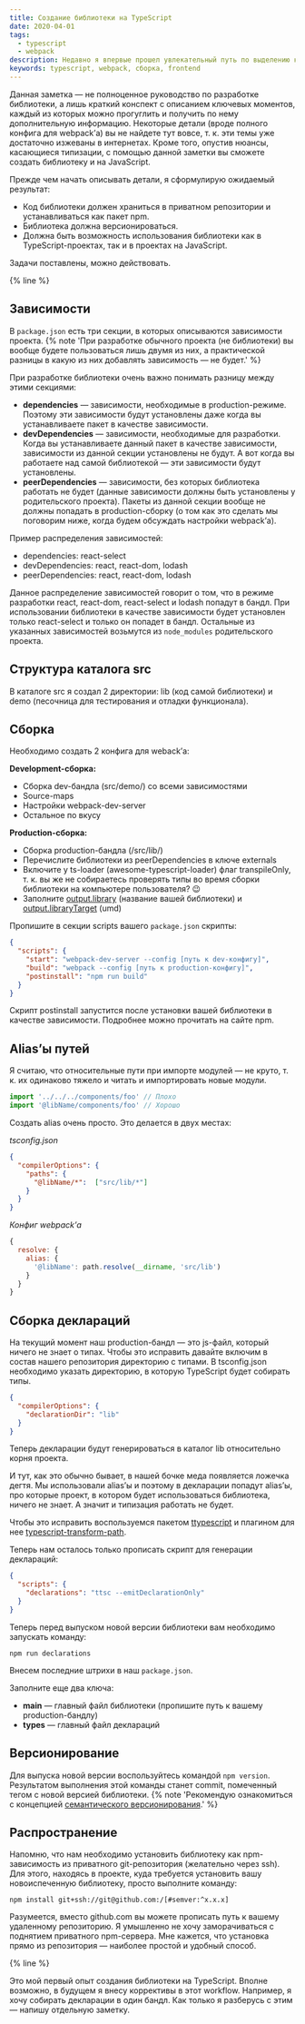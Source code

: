 ```yaml
---
title: Создание библиотеки на TypeScript
date: 2020-04-01
tags:
  - typescript
  - webpack
description: Недавно я впервые прошел увлекательный путь по выделению кода из проекта на TypeScript в отдельную библиотеку и хочу поделиться этим опытом.
keywords: typescript, webpack, сборка, frontend
---
```

Данная заметка — не полноценное руководство по разработке библиотеки, а лишь краткий конспект с описанием ключевых моментов, каждый из которых можно прогуглить и получить по нему дополнительную информацию. Некоторые детали (вроде полного конфига для webpack’а) вы не найдете тут вовсе, т. к. эти темы уже достаточно изжеваны в интернетах. Кроме того, опустив нюансы, касающиеся типизации, с помощью данной заметки вы сможете создать библиотеку и на JavaScript.

Прежде чем начать описывать детали, я сформулирую ожидаемый результат:

* Код библиотеки должен храниться в приватном репозитории и устанавливаться как пакет npm.
* Библиотека должна версионироваться.
* Должна быть возможность использования библиотеки как в TypeScript-проектах, так и в проектах на JavaScript.

Задачи поставлены, можно действовать.

{% line %}

## Зависимости

В ```package.json``` есть три секции, в которых описываются зависимости проекта.
{% note 'При разработке обычного проекта (не библиотеки) вы вообще будете пользоваться лишь двумя из них, а практической разницы в какую из них добавлять зависимость — не будет.' %}

При разработке библиотеки очень важно понимать разницу между этими секциями:

* **dependencies** — зависимости, необходимые в production-режиме. Поэтому эти зависимости будут установлены даже когда вы устанавливаете пакет в качестве зависимости.
* **devDependencies** — зависимости, необходимые для разработки. Когда вы устанавливаете данный пакет в качестве зависимости, зависимости из данной секции установлены не будут. А вот когда вы работаете над самой библиотекой — эти зависимости будут установлены.
* **peerDependencies** — зависимости, без которых библиотека работать не будет (данные зависимости должны быть установлены у родительского проекта). Пакеты из данной секции вообще не должны попадать в production-сборку (о том как это сделать мы поговорим ниже, когда будем обсуждать настройки webpack’а).

Пример распределения зависимостей:

* dependencies: react-select
* devDependencies: react, react-dom, lodash
* peerDependencies: react, react-dom, lodash

Данное распределение зависимостей говорит о том, что в режиме разработки react, react-dom, react-select и lodash попадут в бандл. При использовании библиотеки в качестве зависимости будет установлен только react-select и только он попадет в бандл. Остальные из указанных зависимостей возьмутся из ```node_modules``` родительского проекта.

## Структура каталога src

В каталоге src я создал 2 директории: lib (код самой библиотеки) и demo (песочница для тестирования и отладки функционала).

## Сборка

Необходимо создать 2 конфига для weback’а:

**Development-сборка:**
* Сборка dev-бандла (src/demo/) со всеми зависимостями
* Source-maps
* Настройки webpack-dev-server
* Остальное по вкусу

**Production-сборка:**
* Сборка production-бандла (/src/lib/)
* Перечислите библиотеки из peerDependencies в ключе externals
* Включите у ts-loader (awesome-typescript-loader) флаг transpileOnly, т. к. вы же не собираетесь проверять типы во время сборки библиотеки на компьютере пользователя? 😉
* Заполните [output.library](https://webpack.js.org/configuration/output/#outputlibrary) (название вашей библиотеки) и [output.libraryTarget](https://webpack.js.org/configuration/output/#outputlibrarytarget) (umd)

Пропишите в секции scripts вашего ```package.json``` скрипты:
``` json
{
  "scripts": {
    "start": "webpack-dev-server --config [путь к dev-конфигу]",
    "build": "webpack --config [путь к production-конфигу]",
    "postinstall": "npm run build"
  }
}
```

Скрипт postinstall запустится после установки вашей библиотеки в качестве зависимости. Подробнее можно прочитать на сайте npm.

## Alias’ы путей

Я считаю, что относительные пути при импорте модулей — не круто, т. к. их одинаково тяжело и читать и импортировать новые модули.

``` ts
import '../../../components/foo' // Плохо
import '@libName/components/foo' // Хорошо
```

Создать alias очень просто. Это делается в двух местах:

_tsconfig.json_
``` json
{
  "compilerOptions": {
    "paths": {
      "@libName/*":  ["src/lib/*"]
    }
  }
}
```

_Конфиг webpack’а_
``` js
{
  resolve: {
    alias: {
      '@libName': path.resolve(__dirname, 'src/lib')
    }
  }
}
```

## Сборка деклараций

На текущий момент наш production-бандл — это js-файл, который ничего не знает о типах. Чтобы это исправить давайте включим в состав нашего репозитория директорию с типами. В tsconfig.json необходимо указать директорию, в которую TypeScript будет собирать типы.

``` json
{
  "compilerOptions": {
    "declarationDir": "lib"
  }
}
```

Теперь декларации будут генерироваться в каталог lib относительно корня проекта.

И тут, как это обычно бывает, в нашей бочке меда появляется ложечка дегтя. Мы использовали alias’ы и поэтому в декларации попадут alias’ы, про которые проект, в котором будет использоваться библиотека, ничего не знает. А значит и типизация работать не будет.

Чтобы это исправить воспользуемся пакетом [ttypescript](https://github.com/cevek/ttypescript) и плагином для нее [typescript-transform-path](https://www.npmjs.com/package/typescript-transform-paths).

Теперь нам осталось только прописать скрипт для генерации деклараций:

``` json
{
  "scripts": {
    "declarations": "ttsc --emitDeclarationOnly"
  }
}
```

Теперь перед выпуском новой версии библиотеки вам необходимо запускать команду:

``` text
npm run declarations
```

Внесем последние штрихи в наш ```package.json```.

Заполните еще два ключа:
* **main** — главный файл библиотеки (пропишите путь к вашему production-бандлу)
* **types** — главный файл деклараций

## Версионирование

Для выпуска новой версии воспользуйтесь командой ```npm version```. Результатом выполнения этой команды станет commit, помеченный тегом с новой версией библиотеки.
{% note 'Рекомендую ознакомиться с концепцией <a href="https://semver.org/lang/ru/">семантического версионирования</a>.' %}

## Распространение

Напомню, что нам необходимо установить библиотеку как npm-зависимость из приватного git-репозитория (желательно через ssh). Для этого, находясь в проекте, куда требуется установить вашу новоиспеченную библиотеку, просто выполните команду:

``` text
npm install git+ssh://git@github.com:/[#semver:^x.x.x]
```

Разумеется, вместо github.com вы можете прописать путь к вашему удаленному репозиторию. Я умышленно не хочу заморачиваться с поднятием приватного npm-сервера. Мне кажется, что установка прямо из репозитория — наиболее простой и удобный способ.

{% line %}

Это мой первый опыт создания библиотеки на TypeScript. Вполне возможно, в будущем я внесу коррективы в этот workflow. Например, я хочу собирать декларации в один бандл. Как только я разберусь с этим — напишу отдельную заметку.


